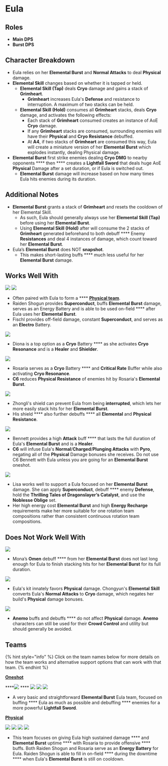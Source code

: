 # Eula

## **Roles**

* **Main DPS**
* **Burst DPS**

## **Character Breakdown**

* Eula relies on her **Elemental Burst** and **Normal Attacks** to deal **Physical** damage.
* **Elemental Skill** changes based on whether it is tapped or held.
  * **Elemental Skill (Tap)** deals **Cryo** damage and gains a stack of **Grimheart**.
    * **Grimheart** increases Eula's **Defense** and resistance to interruption. A maximum of two stacks can be held.
  * **Elemental Skill (Hold)** consumes all **Grimheart** stacks, deals **Cryo** damage, and activates the following effects:
    * Each stack of **Grimheart** consumed creates an instance of AoE **Cryo** damage.
    * If any **Grimheart** stacks are consumed, surrounding enemies will have their **Physical** and **Cryo Resistance** debuffed.
    * At **A4**, if two stacks of **Grimheart** are consumed this way, Eula will create a miniature version of her **Elemental Burst** which explodes instantly, dealing Physical damage.
* **Elemental Burst** first strike enemies dealing **Cryo DMG** to nearby opponents **** then **** creates a **Lightfall Sword** that deals huge AoE **Physical** Damage after a set duration, or if Eula is switched out.
  * **Elemental Burst** damage will increase based on how many times Eula hits enemies during its duration.

## **Additional Notes**

* **Elemental Burst** grants a stack of **Grimheart** and resets the cooldown of her Elemental Skill.
  * As such, Eula should generally always use her **Elemental Skill (Tap)** before using her **Elemental Burst**.
  * Using **Elemental Skill (Hold)** after will consume the 2 stacks of **Grimheart** generated beforehand to both debuff **** Enemy **Resistances** and deal 4 instances of damage, which count toward her **Elemental Burst**.
* Eula’s **Elemental Burst** does NOT **snapshot**.
  * This makes short-lasting buffs **** much less useful for her **Elemental Burst** damage.

## **Works Well With**

![](../../.gitbook/assets/UI\_AvatarIcon\_Shougun.png) ![](../../.gitbook/assets/UI\_AvatarIcon\_Fischl.png)

* Often paired with Eula to form a **** [**Physical team**](../../teams/physical.md).&#x20;
* Raiden Shogun provides **Superconduct**, buffs **Elemental Burst** damage, serves as an Energy Battery and is able to be used on-field **** after Eula uses her **Elemental Burst**.
* Fischl provides off-field damage, constant **Superconduct**, and serves as an **Electro** Battery.

![](../../.gitbook/assets/UI\_AvatarIcon\_Diona.png)

* Diona is a top option as a **Cryo** Battery **** as she activates **Cryo Resonance** and is a **Healer** and **Shielder**.

![](../../.gitbook/assets/UI\_AvatarIcon\_Rosaria.png)

* Rosaria serves as a **Cryo** Battery **** and **Critical Rate** Buffer while also activating **Cryo Resonance**.
* **C6** reduces **Physical Resistance** of enemies hit by Rosaria's **Elemental Burst**.

![](../../.gitbook/assets/UI\_AvatarIcon\_Zhongli.png)

* Zhongli's shield can prevent Eula from being **interrupted**, which lets her more easily stack hits for her **Elemental Burst**.
* His shield **** also further debuffs **** all **Elemental** and **Physical Resistance**.

![](../../.gitbook/assets/UI\_AvatarIcon\_Bennett.png)

* Bennett provides a high **Attack** buff **** that lasts the full duration of Eula's **Elemental Burst** and is a **Healer**.
* **C6** will infuse Eula's **Normal**/**Charged**/**Plunging Attacks** with **Pyro**, negating all of the **Physical** Damage bonuses she receives. Do not use C6 Bennett with Eula unless you are going for an **Elemental Burst** oneshot.

![](../../.gitbook/assets/UI\_AvatarIcon\_Lisa.png)

* Lisa works well to support a Eula focused on her **Elemental Burst** damage. She can apply **Superconduct**, debuff **** enemy **Defense**, hold the **Thrilling Tales of Dragonslayer’s Catalyst**, and use the **Noblesse Oblige** set.
* Her high energy cost **Elemental Burst** and high **Energy Recharge** requirements make her more suitable for one rotation team compositions rather than consistent continuous rotation team compositions.

## **Does Not Work Well With**

![](../../.gitbook/assets/UI\_AvatarIcon\_Mona.png)&#x20;

* Mona’s **Omen** debuff **** from her **Elemental Burst** does not last long enough for Eula to finish stacking hits for her **Elemental Burst** for its full duration.

![](../../.gitbook/assets/UI\_AvatarIcon\_Chongyun.png)

* Eula's kit innately favors **Physical** damage. Chongyun's **Elemental Skill** converts Eula's **Normal Attacks** to **Cryo** damage, which negates her build's **Physical** damage bonuses.

![](../../.gitbook/assets/Element\_Anemo.webp)

* **Anemo** buffs and debuffs **** do not affect **Physical** damage. **Anemo** characters can still be used for their **Crowd Control** and utility but should generally be avoided.

## **Teams**

{% hint style="info" %}
Click on the team names below for more details on how the team works and alternative support options that can work with that team.
{% endhint %}

****[**Oneshot**](broken-reference/)****

****![](../../.gitbook/assets/UI\_AvatarIcon\_Eula.png) **** ![](../../.gitbook/assets/UI\_AvatarIcon\_Lisa.png) ![](../../.gitbook/assets/UI\_AvatarIcon\_Xinyan.png) ![](../../.gitbook/assets/UI\_AvatarIcon\_Bennett.png)

* A very basic and straightforward **Elemental Burst** Eula team, focused on buffing **** Eula as much as possible and debuffing **** enemies for a more powerful **Lightfall Sword**.

[**Physical**](../../teams/physical.md)

![](../../.gitbook/assets/UI\_AvatarIcon\_Eula.png) ![](../../.gitbook/assets/UI\_AvatarIcon\_Shougun.png) ![](../../.gitbook/assets/UI\_AvatarIcon\_Rosaria.png) ![](../../.gitbook/assets/UI\_AvatarIcon\_Bennett.png)

* This team focuses on giving Eula high sustained damage **** and **Elemental Burst** uptime **** with Rosaria to provide offensive **** buffs. Both Raiden Shogun and Rosaria serve as an **Energy** **Battery** for Eula. Raiden Shogun is able to fill in on-field **** during the downtime **** when Eula's **Elemental Burst** is still on cooldown.
